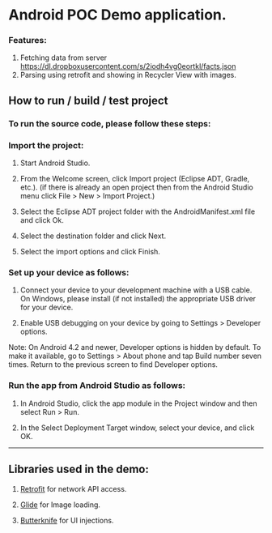 # Android POC Demo application.

### Features:

1. Fetching data from server https://dl.dropboxusercontent.com/s/2iodh4vg0eortkl/facts.json
2. Parsing using retrofit and showing in Recycler View with images.
	

## How to run / build / test project

### To run the source code, please follow these steps:

### Import the project:

1. Start Android Studio.

2. From the Welcome screen, click Import project (Eclipse ADT, Gradle, etc.). (if there is already an open project then from the Android Studio menu click File > New > Import Project.) 

3. Select the Eclipse ADT project folder with the AndroidManifest.xml file and click Ok.

4. Select the destination folder and click Next.

5. Select the import options and click Finish.


### Set up your device as follows:

1. Connect your device to your development machine with a USB cable. On Windows, please install (if not installed) the appropriate USB driver for your device.

2. Enable USB debugging on your device by going to Settings > Developer options.

Note: On Android 4.2 and newer, Developer options is hidden by default. To make it available, go to Settings > About phone and tap Build number seven times. Return to the previous screen to find Developer options.
		
### Run the app from Android Studio as follows:

1. In Android Studio, click the app module in the Project window and then select Run > Run.

2. In the Select Deployment Target window, select your device, and click OK.
	
---
	
## Libraries used in the demo:

1. [Retrofit](http://square.github.io/retrofit/) for network API access. 

2. [Glide](https://github.com/bumptech/glide) for Image loading. 

3. [Butterknife](https://github.com/JakeWharton/butterknife) for UI injections. 